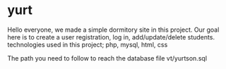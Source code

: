# yurt

Hello everyone, we made a simple dormitory site in this project. Our goal here is to create a user registration, log in, add/update/delete students. technologies used in this project;
php, mysql, html, css


The path you need to follow to reach the database file vt/yurtson.sql
